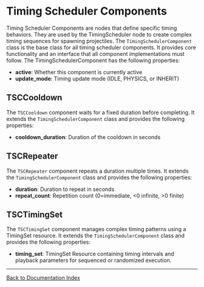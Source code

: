 # Timing Scheduler Components
Timing Scheduler Components are nodes that define specific timing behaviors. They are used by the TimingScheduler node to create complex timing sequences for spawning projectiles.
The `TimingSchedulerComponent` class is the base class for all timing scheduler components. It provides core functionality and an interface that all component implementations must follow.
The TimingSchedulerComponent has the following properties:
-   **active**: Whether this component is currently active
-   **update_mode**: Timing update mode (IDLE, PHYSICS, or INHERIT)
## TSCCooldown
The `TSCCooldown` component waits for a fixed duration before completing. It extends the `TimingSchedulerComponent` class and provides the following properties:
-   **cooldown_duration**: Duration of the cooldown in seconds
## TSCRepeater
The `TSCRepeater` component repeats a duration multiple times. It extends the `TimingSchedulerComponent` class and provides the following properties:
-   **duration**: Duration to repeat in seconds
-   **repeat_count**: Repetition count (0=immediate, <0 infinite, >0 finite)
## TSCTimingSet
The `TSCTimingSet` component manages complex timing patterns using a TimingSet resource. It extends the `TimingSchedulerComponent` class and provides the following properties:
-   **timing_set**: TimingSet Resource containing timing intervals and playback parameters for sequenced or randomized execution.
---
[Back to Documentation Index](_sidebar.md)
